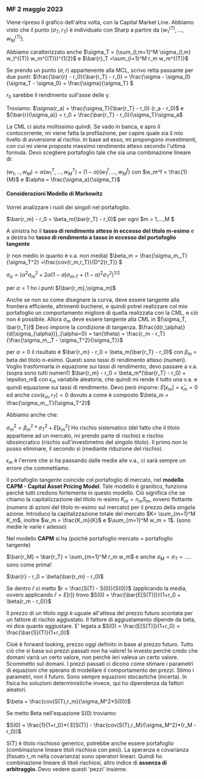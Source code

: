 ### MF 2 maggio 2023

Viene ripreso il grafico dell'altra volta, con la Capital Market Line. Abbiamo visto che il punto $(\sigma_T,r_T)$ è individuato con Sharp a partire da $(w_1^{(T)},...,w_M^{(T)})$.

Abbiamo caratterizzato anche  $\sigma_T = (\sum_{l,m=1}^M \sigma_{l,m}  w_l^{(T)}  w_m^{(T)})^{1/2}$  e  $\bar{r}_T =\sum_{i=1}^M r_m  w_m^{(T)}$

Se prendo un punto $(\sigma,r)$ appartenente alla MCL, scrivo retta passante per due punti:
$\frac{\bar{r} - r_0}{\bar{r_T} - r_0} = \frac{\sigma - \sigma_0}{\sigma_T - \sigma_0} = \frac{\sigma}{\sigma_T} $

$r_0$ sarebbe il rendimento sull'asse delle y. 

Troviamo:
$\sigma(r_a) =  \frac{\sigma_T}{\bar{r_T} - r_0} (r_a - r_0)$  e   ${\bar{r}(\sigma_a)} = r_0 + \frac{\bar{r_T} - r_0}{\sigma_T}\sigma_a$

La CML ci aiuta moltissimo quindi.
Se vado in banca, e apro il contocorrente, mi viene fatta la profilazione, per capire quale sia il mio livello di avversione al rischio. In base ad esso, mi propongono investimenti, con cui mi viene proposto massimo rendimento atteso secondo l'ultima formula. Devo scegliere portafoglio tale che sia una combinazione lineare di:

$(w_1,..,w_M) = \alpha(w_1^T,...,w_M^T) + (1-\alpha)(w_1^f,...,w_M^f)$
con $w_m^f = \frac{1}{M}$ e $\alpha = \frac{\sigma_a}{\sigma_T}$

#### Considerazioni Modello di Markowitz

Vorrei analizzare i ruoli dei singoli nel portafoglio.

$\bar{r_m} - r_0 = \beta_m(\bar{r_T} - r_0)$ per ogni $m = 1,...,M $

A sinistra ho il <b>tasso di rendimento atteso in eccesso del titolo m-esimo</b> e a destra ho <b>tasso di rendimento a tasso in eccesso del portafoglio tangente </b> 

(r non medio in quanto è v.a. non media)
$\beta_m = \frac{\sigma_m,_T}{\sigma_T^2} =\frac{cov(r_m,r_T)}{D^2(r_T)}
$

$\sigma_\alpha = (\alpha^2\sigma_m^2 + 2\alpha(1-\alpha)\sigma_m,_T + (1-\alpha)^2\sigma_T^2)^{1/2}$

per $\alpha=1$ ho i punti $(\bar{r_m},\sigma_m)$

Anche se non so come disegnare la curva, deve essere tangente alla frontiera efficiente, altrimenti bucherei, e quindi potrei realizzare col mio portafoglio un comportamento migliore di quella realizzata con la CML, e ciò non è possibile.
Allora $\sigma_m$ deve essere tangente alla CML in $(\sigma_T, \bar{r_T})$ 
Devo imporre la condizione di tangenza.
$\frac{d(r_\alpha)}{d(\sigma_{\alpha})}_{\alpha=0} = tan(\theta) = \frac{r_m - r_T}{\frac{\sigma_m,_T - \sigma_T^2}{\sigma_T}}$ 

per $\alpha = 0$ il risultato è $\bar{r_m} - r_0 = \beta_m(\bar{r_T} - r_0)$ con $\beta_m$ = beta del titolo n-esimo. 
Questi sono tassi di rendimento atteso (numeri). Voglio trasformarla in equazione sui tassi di rendimento, devo passare a v.a. (sopra sono tutti numeri!)
$\bar{r_m} - r_0 = \beta_m*(\bar{r_T} - r_0) + \epsilon_m$
con $\epsilon_m$ variabile aleatoria, che quindi mi rende il tutto una v.a. e quindi equazione sui tassi di rendimento. 
Devo però imporre:
$E[\epsilon_m] = \bar\epsilon_m= 0$ ed anche $cov(\epsilon_m,r_T) = 0$ dovuto a come è composto $\beta_m = \frac{\sigma_m,_T}{\sigma_T^2}$

Abbiamo anche che:

$\sigma_m^2 = \beta_m^2 *\sigma_T^2 + E[\epsilon_m^2]$
Ho rischio sistematico (del fatto che il titolo appartiene ad un mercato, mi prendo parte di rischio) e rischio idiosincratico (rischio sull'investimetno del singolo titolo). Il primo non lo posso eliminare, il secondo sì (mediante riduzione del rischio).

$\epsilon_m$ è l'errore che si ha passando dalle medie alle v.a., ci sarà sempre un errore che commettiamo.

Il portafoglio tangente coincide col portafoglio di mercato, nel <b>modello CAPM - Capital Asset Pricing Model</b>. Tale modello è granitico, funziona perchè tutti credono fortemente in questo modello. Ciò significa che se chiamo la capitalizzazione del titolo m-esimo $K_m = n_m  S_m$, ovvero flottante (numero di azioni del titolo m-esimo sul mercato) per il prezzo della singola azione. Introduco la capitalizzazione totale del mercato $K= \sum_{m=1}^M K_m$, inoltre $w_m = \frac{K_m}{K}$ e $\sum_{m=1}^M w_m = 1$. (sono medie le varie r adesso)

Nel modello **CAPM** si ha (poichè portafoglio mercato = portafoglio tangente)

$\bar{r_M} = \bar{r_T} = \sum_{m=1}^M r_m w_m$ e anche $\sigma_M = \sigma_T =....$ sono come prima!

$\bar{r} - r_0 = \beta(\bar{r_m} - r_0)$ 

Se dentro $\bar{r}$ ci metto $r = \frac{S(T) - S(0)}{S(0)}$ (applicando la media, ovvero applicando $\bar{r} = E[r]$)  trovo $S(0) = \frac{\bar{E[S(T)]}}{1+r_0 + \beta(r_m - r_0)}$

Il prezzo di un titolo oggi è uguale all'attesa del prezzo futuro scontata per un fattore di rischio aggiustato. Il fattore di aggiustamento dipende da beta, mi dice quanto aggiustare.
E' legata a $S(0) = \frac{E[S(T)]}{1+r_0} = \frac{\bar{S}(T)}{1+r_0}$ 

Cioè è forward looking, prezzo oggi definito in base al prezzo futuro. Tutto ciò che si basa sui prezzi passati non ha valore!
Io investo perchè credo che domani varrà un certo valore, non perchè ieri valeva un certo valore. Scommetto sul domani.
I prezzi passati ci dicono come stimare i parametri di equazioni che sperano di modellare il comportamento dei prezzi. Stimo i parametri, non il futuro. Sono sempre equazioni stocastiche (incerta). In fisica ho soluzioni deterministiche invece, qui ho dipendenza da fattori aleatori.

$\beta = \frac{cov(S(T),r_m}{\sigma_M^2*S(0)}$

Se metto Beta nell'equazione S(0) troviamo:

$S(0) = \frac{1}{1+r_0}*( E[S(T)] - \frac{cov(S(T),r_M}{\sigma_M^2}*(r_M - r_0))$

S(T) è titolo rischioso generico, potrebbe anche essere portafoglio (combinazione lineare titoli rischiosi con pesi). La speranza e covarianza (fissato r_m nella covarianza) sono operatori lineari. Quindi ho combinazione lineare di titoli rischiosi, altro indice di <b> assenza di arbitraggio. </b> Devo vedere questi 'pezzi' insieme.
